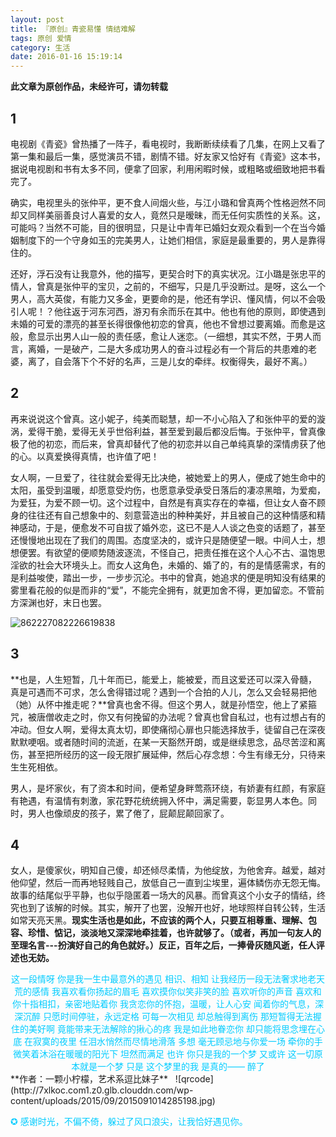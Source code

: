 ```yaml
---
layout: post
title: 『原创』青瓷易懂 情结难解
tags: 原创 爱情
category: 生活
date: 2016-01-16 15:19:14
---
```


**此文章为原创作品，未经许可，请勿转载**

## 1

电视剧《青瓷》曾热播了一阵子，看电视时，我断断续续看了几集，在网上又看了第一集和最后一集，感觉演员不错，剧情不错。好友家又恰好有《青瓷》这本书，据说电视剧和书有太多不同，便拿了回家，利用闲暇时候，或粗略或细致地把书看完了。

确实，电视里头的张仲平，更不食人间烟火些，与江小璐和曾真两个性格迥然不同却又同样美丽善良讨人喜爱的女人，竟然只是暧昧，而无任何实质性的关系。这，可能吗？当然不可能，目的很明显，只是让中青年已婚妇女观众看到一个在当今婚姻制度下的一个守身如玉的完美男人，让她们相信，家庭是最重要的，男人是靠得住的。

还好，浮石没有让我意外，他的描写，更契合时下的真实状况。江小璐是张忠平的情人，曾真是张仲平的宝贝，之前的，不细写，只是几乎没断过。是呀，这么一个男人，高大英俊，有能力又多金，更要命的是，他还有学识、懂风情，何以不会吸引人呢！？他往返于河东河西，游刃有余而乐在其中。他也有他的原则，即使遇到未婚的可爱的漂亮的甚至长得很像他初恋的曾真，他也不曾想过要离婚。而愈是这般，愈显示出男人山一般的责任感，愈让人迷恋。（一细想，其实不然，于男人而言，离婚，一是破产，二是大多成功男人的奋斗过程必有一个背后的共患难的老婆，离了，自会落下个不好的名声，三是儿女的牵绊。权衡得失，最好不离。）

## 2

再来说说这个曾真。这小妮子，纯美而聪慧，却一不小心陷入了和张仲平的爱的漩涡，爱得干脆，爱得无关乎世俗利益，甚至爱到最后都没后悔。于张仲平，曾真像极了他的初恋，而后来，曾真却替代了他的初恋并以自己单纯真挚的深情虏获了他的心。以真爱换得真情，也许值了吧！

女人啊，一旦爱了，往往就会爱得无比决绝，被她爱上的男人，便成了她生命中的太阳，虽受到温暖，却愿意受灼伤，也愿意承受承受日落后的凄凉黑暗，为爱痴，为爱狂，为爱不顾一切。这个过程中，自然是有真实存在的幸福，但让女人奋不顾身的往往还有自己想象中的、刻意营造出的种种美好，并且被自己的这种情感和精神感动，于是，便愈发不可自拔了婚外恋，这已不是人人谈之色变的话题了，甚至还慢慢地出现在了我们的周围。态度坚决的，或许只是随便望一眼。中间人士，想想便罢。有欲望的便顺势随波逐流，不怪自己，把责任推在这个人心不古、温饱思淫欲的社会大环境头上。而女人这角色，未婚的、婚了的，有的是情感需求，有的是利益唆使，踏出一步，一步步沉沦。书中的曾真，她追求的便是明知没有结果的雾里看花般的似是而非的“爱”，不能完全拥有，就更加舍不得，更加留恋。不管前方深渊也好，末日也罢。

![862227082226619838](http://7xlkoc.com1.z0.glb.clouddn.com/wp-content/uploads/2016/01/2016011609032333.jpg)

## 3

**也是，人生短暂，几十年而已，能爱上，能被爱，而且这爱还可以深入骨髓，真是可遇而不可求，怎么舍得错过呢？遇到一个合拍的人儿，怎么又会轻易把他（她）从怀中推走呢？**曾真也舍不得。但这个男人，就是孙悟空，他上了紧箍咒，被唐僧收走之时，你又有何挽留的办法呢？曾真也曾自私过，也有过想占有的冲动。但女人啊，爱得太真太切，即使痛彻心扉也只能选择放手，徒留自己在深夜默默哽咽。或者随时间的流逝，在某一天豁然开朗，或是继续思念，品尽苦涩和离伤，甚至把所经历的这一段无限扩展延伸，然后心存念想：今生有缘无分，只待来生生死相依。

男人，是坏家伙，有了资本和时间，便希望身畔莺燕环绕，有娇妻有红颜，有家庭有艳遇，有温情有刺激，家花野花统统拥入怀中，满足需要，彰显男人本色。同时，男人也像顽皮的孩子，累了倦了，屁颠屁颠回家了。

## 4

女人，是傻家伙，明知自己傻，却还倾尽柔情，为他绽放，为他舍弃。越爱，越对他仰望，然后一而再地轻贱自己，放低自己一直到尘埃里，遍体鳞伤亦无怨无悔。
故事的结尾似乎平静，也似乎隐匿着一场大的风暴。而曾真这个小女子的情结，终究也到了该解的时候。其实，解开了也罢，没解开也好，地球照样自转公转，生活如常天亮天黑。**现实生活也是如此，不应该的两个人，只要互相尊重、理解、包容、珍惜、惦记，淡淡地又深深地牵挂着，也许就够了。（或者，再加一句友人的至理名言---扮演好自己的角色就好。）反正，百年之后，一捧骨灰随风逝，任人评述也无妨。**

<div align="center">
<span style="color: #00ccff">这一段情呀</span>
<span style="color: #00ccff"> 你是我一生中最意外的遇见</span>
<span style="color: #00ccff"> 相识、相知</span>
<span style="color: #00ccff"> 让我经历一段无法奢求地老天荒的感情</span>
<span style="color: #00ccff"> 我喜欢看你扬起的眉毛</span>
<span style="color: #00ccff"> 喜欢摸你似笑非笑的脸</span>
<span style="color: #00ccff"> 喜欢听你的声音</span>
<span style="color: #00ccff"> 喜欢和你十指相扣，亲密地贴着你</span>
<span style="color: #00ccff"> 我贪恋你的怀抱，温暖，让人心安</span>
<span style="color: #00ccff"> 闻着你的气息，深深沉醉</span>
<span style="color: #00ccff"> 只愿时间停驻，永远定格</span>
<span style="color: #00ccff"> 可每一次相见</span>
<span style="color: #00ccff"> 却总触得到离伤</span>
<span style="color: #00ccff"> 那短暂得无法握住的美好啊</span>
<span style="color: #00ccff"> 竟能带来无法解除的揪心的疼</span>
<span style="color: #00ccff"> 我是如此地眷恋你</span>
<span style="color: #00ccff"> 却只能将思念埋在心底</span>
<span style="color: #00ccff"> 在寂寞的夜里</span>
<span style="color: #00ccff"> 任泪水悄然而尽情地滑落</span>
<span style="color: #00ccff"> 多想</span>
<span style="color: #00ccff"> 毫无顾忌地与你爱一场</span>
<span style="color: #00ccff"> 牵你的手</span>
<span style="color: #00ccff"> 微笑着沐浴在暖暖的阳光下</span>
<span style="color: #00ccff"> 坦然而满足</span>
<span style="color: #00ccff"> 也许</span>
<span style="color: #00ccff"> 你只是我的一个梦</span>
<span style="color: #00ccff"> 又或许</span>
<span style="color: #00ccff"> 这一切原本就是一个梦</span>
<span style="color: #00ccff"> 只是</span>
<span style="color: #00ccff"> 这个梦里的我</span>
<span style="color: #00ccff"> 是真的——</span>
<span style="color: #00ccff"> 醉了</span>
</div>
**作者：一颗小柠檬，艺术系逗比妹子**
&nbsp;
![qrcode](http://7xlkoc.com1.z0.glb.clouddn.com/wp-content/uploads/2015/09/2015091014285198.jpg)

<span style="color: #00ccff">✪ 感谢时光，不偏不倚，躲过了风口浪尖，让我恰好遇见你。</span>